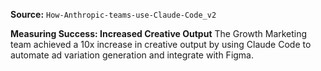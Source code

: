 **Source:** `How-Anthropic-teams-use-Claude-Code_v2`

**Measuring Success: Increased Creative Output**
The Growth Marketing team achieved a 10x increase in creative output by using Claude Code to automate ad variation generation and integrate with Figma.
